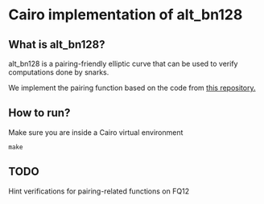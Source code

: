 # Cairo implementation of alt_bn128 
## What is alt_bn128?
alt_bn128 is a pairing-friendly elliptic curve that can be used to verify computations done by snarks.

We implement the pairing function based on the code from [this repository.](https://github.com/ethereum/py_pairing/)

## How to run?
Make sure you are inside a Cairo virtual environment
```
make
```

## TODO
Hint verifications for pairing-related functions on FQ12